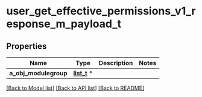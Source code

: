 # user_get_effective_permissions_v1_response_m_payload_t

## Properties
Name | Type | Description | Notes
------------ | ------------- | ------------- | -------------
**a_obj_modulegroup** | [**list_t**](modulegroup_response_compound.md) \* |  | 

[[Back to Model list]](../README.md#documentation-for-models) [[Back to API list]](../README.md#documentation-for-api-endpoints) [[Back to README]](../README.md)


